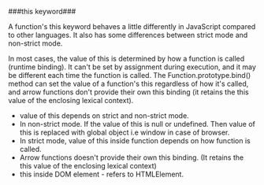 ###this keyword###

A function's this keyword behaves a little differently in JavaScript compared to other languages. It also has some differences between strict mode and non-strict mode.

In most cases, the value of this is determined by how a function is called (runtime binding). It can't be set by assignment during execution, and it may be different each time the function is called. The Function.prototype.bind() method can set the value of a function's this regardless of how it's called, and arrow functions don't provide their own this binding (it retains the this value of the enclosing lexical context).

- value of this depends on strict and non-strict mode.
- In non-strict mode. If the value of this is null or undefined. Then value of this is replaced with global object i.e window in case of browser.
- In strict mode, value of this inside function depends on how function is called.
- Arrow functions doesn't provide their own this binding. (It retains the this value of the enclosing lexical context)
- this inside DOM element - refers to HTMLElement.
